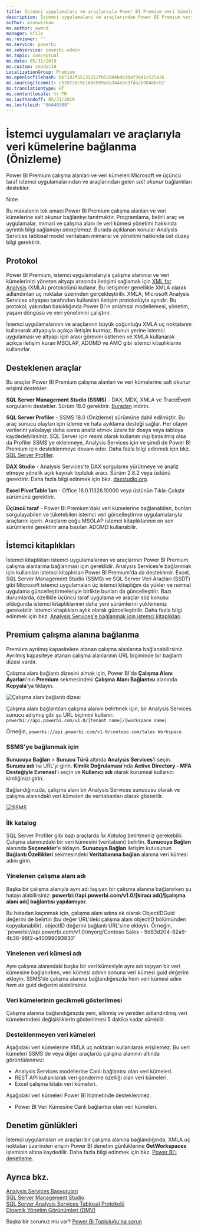 ```yaml
---
title: İstemci uygulamaları ve araçlarıyla Power BI Premium veri kümelerine bağlanma (Önizleme)
description: İstemci uygulamaları ve araçlarından Power BI Premium veri kümelerine bağlanma işlemi açıklanmaktadır.
author: minewiskan
ms.author: owend
manager: kfile
ms.reviewer: ''
ms.service: powerbi
ms.subservice: powerbi-admin
ms.topic: conceptual
ms.date: 05/31/2019
ms.custom: seodec18
LocalizationGroup: Premium
ms.openlocfilehash: b671d2f55135312fb529d4b4b30af3941c525a26
ms.sourcegitcommit: c539726c9c180e899a8a34443e3fda2b9848beb2
ms.translationtype: HT
ms.contentlocale: tr-TR
ms.lasthandoff: 05/31/2019
ms.locfileid: "66448308"
---
```

# <a name="connect-to-datasets-with-client-applications-and-tools-preview"></a>İstemci uygulamaları ve araçlarıyla veri kümelerine bağlanma (Önizleme)

Power BI Premium çalışma alanları ve veri kümeleri Microsoft ve üçüncü taraf istemci uygulamalarından ve araçlarından gelen *salt okunur* bağlantıları destekler. 

> [!NOTE]
> Bu makalenin tek amacı Power BI Premium çalışma alanları ve veri kümelerine salt okunur bağlantıyı tanıtmaktır. Programlama, belirli araç ve uygulamalar, mimari ve çalışma alanı ile veri kümesi yönetimi hakkında ayrıntılı bilgi sağlamayı *amaçlamaz*. Burada açıklanan konular Analysis Services tablosal model veritabanı mimarisi ve yönetimi hakkında üst düzey bilgi gerektirir.

## <a name="protocol"></a>Protokol

Power BI Premium, istemci uygulamalarıyla çalışma alanınızı ve veri kümelerinizi yöneten altyapı arasında iletişimi sağlamak için [XML for Analysis](https://docs.microsoft.com/bi-reference/xmla/xml-for-analysis-xmla-reference) (XMLA) protokolünü kullanır. Bu iletişimler genellikle XMLA olarak adlandırılan uç noktalar üzerinden gerçekleştirilir. XMLA, Microsoft Analysis Services altyapısı tarafından kullanılan iletişim protokolüyle aynıdır. Bu protokol, yakından bakıldığında Power BI’ın anlamsal modellemesi, yönetim, yaşam döngüsü ve veri yönetimini çalıştırır. 

İstemci uygulamalarının ve araçlarının büyük çoğunluğu XMLA uç noktalarını kullanarak altyapıyla açıkça iletişim kurmaz. Bunun yerine istemci uygulaması ve altyapı için aracı görevini üstlenen ve XMLA kullanarak açıkça iletişim kuran MSOLAP, ADOMD ve AMO gibi istemci kitaplıklarını kullanırlar.


## <a name="supported-tools"></a>Desteklenen araçlar

Bu araçlar Power BI Premium çalışma alanları ve veri kümelerine salt okunur erişimi destekler:

**SQL Server Management Studio (SSMS)** - DAX, MDX, XMLA ve TraceEvent sorgularını destekler. Sürüm 18.0 gerektirir. [Buradan](https://docs.microsoft.com/sql/ssms/download-sql-server-management-studio-ssms) indirin. 

**SQL Server Profiler** - SSMS 18.0 (Önizleme) sürümüne dahil edilmiştir. Bu araç sunucu olayları için izleme ve hata ayıklama desteği sağlar. Her olayın verilerini yakalayıp daha sonra analiz etmek üzere bir dosya veya tabloya kaydedebilirsiniz. SQL Server için resmi olarak kullanım dışı bırakılmış olsa da Profiler SSMS'ye eklenmeye, Analysis Services için ve şimdi de Power BI Premium için desteklenmeye devam eder. Daha fazla bilgi edinmek için bkz. [SQL Server Profiler](https://docs.microsoft.com/sql/tools/sql-server-profiler/sql-server-profiler).

**DAX Studio** - Analysis Services'te DAX sorgularını yürütmeye ve analiz etmeye yönelik açık kaynak topluluk aracı. Sürüm 2.8.2 veya üstünü gerektirir. Daha fazla bilgi edinmek için bkz. [daxstudio.org](https://daxstudio.org/).

**Excel PivotTable'ları** - Office 16.0.11326.10000 veya üstünün Tıkla-Çalıştır sürümünü gerektirir.

**Üçüncü taraf** - Power BI Premium'daki veri kümelerine bağlanabilen, bunları sorgulayabilen ve tüketebilen istemci veri görselleştirme uygulamalarıyla araçlarını içerir. Araçların çoğu MSOLAP istemci kitaplıklarının en son sürümlerini gerektirir ama bazıları ADOMD kullanabilir.

## <a name="client-libraries"></a>İstemci kitaplıkları

İstemci kitaplıkları istemci uygulamalarının ve araçlarının Power BI Premium çalışma alanlarına bağlanması için gereklidir. Analysis Services'e bağlanmak için kullanılan istemci kitaplıkları Power BI Premium'da da desteklenir. Excel, SQL Server Management Studio (SSMS) ve SQL Server Veri Araçları (SSDT) gibi Microsoft istemci uygulamaları üç istemci kitaplığını da yükler ve normal uygulama güncelleştirmeleriyle birlikte bunları da güncelleştirir. Bazı durumlarda, özellikle üçüncü taraf uygulama ve araçlar söz konusu olduğunda istemci kitaplıklarının daha yeni sürümlerini yüklemeniz gerekebilir. İstemci kitaplıkları aylık olarak güncelleştirilir. Daha fazla bilgi edinmek için bkz. [Analysis Services'e bağlanmak için istemci kitaplıkları](https://docs.microsoft.com/azure/analysis-services/analysis-services-data-providers).

## <a name="connecting-to-a-premium-workspace"></a>Premium çalışma alanına bağlanma

Premium ayrılmış kapasitelere atanan çalışma alanlarına bağlanabilirsiniz. Ayrılmış kapasiteye atanan çalışma alanlarının URL biçiminde bir bağlantı dizesi vardır. 

Çalışma alanı bağlantı dizesini almak için, Power BI'da **Çalışma Alanı Ayarları**'nın **Premium** sekmesindeki **Çalışma Alanı Bağlantısı** alanında **Kopyala**'ya tıklayın.

![Çalışma alanı bağlantı dizesi](media/service-premium-connect-tools/connect-tools-workspace-connection.png)

Çalışma alanı bağlantıları çalışma alanını belirtmek için, bir Analysis Services sunucu adıymış gibi şu URL biçimini kullanır:   
`powerbi://api.powerbi.com/v1.0/[tenant name]/[workspace name]` 

Örneğin, `powerbi://api.powerbi.com/v1.0/contoso.com/Sales Workspace`

### <a name="to-connect-in-ssms"></a>SSMS'ye bağlanmak için

**Sunucuya Bağlan** > **Sunucu Türü** altında **Analysis Services**'i seçin. **Sunucu adı**'na URL'yi girin. **Kimlik Doğrulaması**'nda **Active Directory - MFA Desteğiyle Evrensel**'i seçin ve **Kullanıcı adı** olarak kurumsal kullanıcı kimliğinizi girin. 

Bağlandığınızda, çalışma alanı bir Analysis Services sunucusu olarak ve çalışma alanındaki veri kümeleri de veritabanları olarak gösterilir.  

![SSMS](media/service-premium-connect-tools/connect-tools-ssms.png)

### <a name="initial-catalog"></a>İlk katalog

SQL Server Profiler gibi bazı araçlarda *İlk Katalog* belirtmeniz gerekebilir. Çalışma alanınızdaki bir veri kümesini (veritabanı) belirtin. **Sunucuya Bağlan** alanında **Seçenekler**'e tıklayın. **Sunucuya Bağlan** iletişim kutusunun **Bağlantı Özellikleri** sekmesindeki **Veritabanına bağlan** alanına veri kümesi adını girin.

### <a name="duplicate-workspace-name"></a>Yinelenen çalışma alanı adı

Başka bir çalışma alanıyla aynı adı taşıyan bir çalışma alanına bağlanırken şu hatayı alabilirsiniz: **powerbi://api.powerbi.com/v1.0/[kiracı adı]/[çalışma alanı adı] bağlantısı yapılamıyor.**

Bu hatadan kaçınmak için, çalışma alanı adına ek olarak ObjectIDGuid değerini de belirtin (bu değer URL'deki çalışma alanı objectID bölümünden kopyalanabilir). objectID değerini bağlantı URL'sine ekleyin. Örneğin, `powerbi://api.powerbi.com/v1.0/myorg/Contoso Sales - 9d83d204-82a9-4b36-98f2-a40099093830'

### <a name="duplicate-dataset-name"></a>Yinelenen veri kümesi adı

Aynı çalışma alanındaki başka bir veri kümesiyle aynı adı taşıyan bir veri kümesine bağlanırken, veri kümesi adının sonuna veri kümesi guid değerini ekleyin. SSMS'de çalışma alanına bağlandığınızda hem veri kümesi adını *hem de* guid değerini alabilirsiniz. 

### <a name="delay-in-datasets-shown"></a>Veri kümelerinin gecikmeli gösterilmesi

Çalışma alanına bağlandığınızda yeni, silinmiş ve yeniden adlandırılmış veri kümelerindeki değişikliklerin gösterilmesi 5 dakika kadar sürebilir. 

### <a name="unsupported-datasets"></a>Desteklenmeyen veri kümeleri

Aşağıdaki veri kümelerine XMLA uç noktaları kullanılarak erişilemez. Bu veri kümeleri SSMS'de veya diğer araçlarda çalışma alanının altında *görüntülenmez*: 

- Analysis Services modellerine Canlı bağlantısı olan veri kümeleri. 
- REST API kullanılarak veri gönderme özelliği olan veri kümeleri.
- Excel çalışma kitabı veri kümeleri. 

Aşağıdaki veri kümeleri Power BI hizmetinde desteklenmez:   

- Power BI Veri Kümesine Canlı bağlantısı olan veri kümeleri.

## <a name="audit-logs"></a>Denetim günlükleri 

İstemci uygulamaları ve araçları bir çalışma alanına bağlandığında, XMLA uç noktaları üzerinden erişim Power BI denetim günlüklerine **GetWorkspaces** işleminin altına kaydedilir. Daha fazla bilgi edinmek için bkz. [Power BI'ı denetleme](service-admin-auditing.md).

## <a name="see-also"></a>Ayrıca bkz.

[Analysis Services Başvuruları](https://docs.microsoft.com/bi-reference/#pivot=home&panel=home-all)   
[SQL Server Management Studio](https://docs.microsoft.com/sql/ssms/sql-server-management-studio-ssms)   
[SQL Server Analysis Services Tablosal Protokolü](https://docs.microsoft.com/openspecs/sql_server_protocols/ms-ssas-t/b98ed40e-c27a-4988-ab2d-c9c904fe13cf)   
[Dinamik Yönetim Görünümleri (DMV)](https://docs.microsoft.com/sql/analysis-services/instances/use-dynamic-management-views-dmvs-to-monitor-analysis-services)   


Başka bir sorunuz mu var? [Power BI Topluluğu'na sorun](https://community.powerbi.com/)
